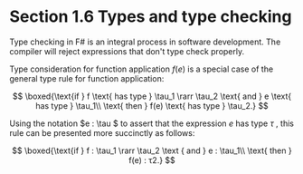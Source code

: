 ﻿# Section 1.6  Types and type checking

Type checking in F# is an integral process in software development. The compiler will reject expressions that don't type check properly.

Type consideration for function application $f(e)$ is a special case of the general type rule for function application:

$$
\boxed{\text{if } f \text{ has type } \tau_1 \rarr \tau_2 \text{ and } e \text{ has type } \tau_1\\
 \text{ then } f(e) \text{ has type } \tau_2.}
$$

Using the notation $e : \tau $ to assert that the expression $e$ has type $\tau$ , this rule can be
presented more succinctly as follows:

$$
\boxed{\text{if } f : \tau_1 \rarr \tau_2 \text { and } e : \tau_1\\
\text{ then } f(e) : τ2.}
$$
